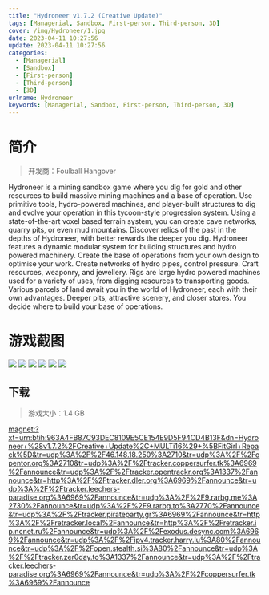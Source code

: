 ```yaml
---
title: "Hydroneer v1.7.2 (Creative Update)"
tags: [Managerial, Sandbox, First-person, Third-person, 3D]
cover: /img/Hydroneer/1.jpg
date: 2023-04-11 10:27:56
update: 2023-04-11 10:27:56
categories: 
  - [Managerial]
  - [Sandbox]
  - [First-person]
  - [Third-person]
  - [3D]
urlname: Hydroneer
keywords: [Managerial, Sandbox, First-person, Third-person, 3D]
---
```

# 简介

> 开发商：Foulball Hangover

Hydroneer is a mining sandbox game where you dig for gold and other resources to build massive mining machines and a base of operation. Use primitive tools, hydro-powered machines, and player-built structures to dig and evolve your operation in this tycoon-style progression system.
Using a state-of-the-art voxel based terrain system, you can create cave networks, quarry pits, or even mud mountains. Discover relics of the past in the depths of Hydroneer, with better rewards the deeper you dig.
Hydroneer features a dynamic modular system for building structures and hydro powered machinery. Create the base of operations from your own design to optimise your work. Create networks of hydro pipes, control pressure. Craft resources, weaponry, and jewellery.
Rigs are large hydro powered machines used for a variety of uses, from digging resources to transporting goods.
Various parcels of land await you in the world of Hydroneer, each with their own advantages. Deeper pits, attractive scenery, and closer stores. You decide where to build your base of operations.

# 游戏截图

![](/img/Hydroneer/2.jpg)
![](/img/Hydroneer/3.jpg)
![](/img/Hydroneer/4.jpg)
![](/img/Hydroneer/5.jpg)
![](/img/Hydroneer/6.jpg)
![](/img/Hydroneer/7.jpg)


## 下载

> 游戏大小：1.4 GB

[magnet:?xt=urn:btih:963A4FB87C93DEC8109E5CE154E9D5F94CD4B13F&amp;dn=Hydroneer+%28v1.7.2%2FCreative+Update%2C+MULTi16%29+%5BFitGirl+Repack%5D&amp;tr=udp%3A%2F%2F46.148.18.250%3A2710&amp;tr=udp%3A%2F%2Fopentor.org%3A2710&amp;tr=udp%3A%2F%2Ftracker.coppersurfer.tk%3A6969%2Fannounce&amp;tr=udp%3A%2F%2Ftracker.opentrackr.org%3A1337%2Fannounce&amp;tr=http%3A%2F%2Ftracker.dler.org%3A6969%2Fannounce&amp;tr=udp%3A%2F%2Ftracker.leechers-paradise.org%3A6969%2Fannounce&amp;tr=udp%3A%2F%2F9.rarbg.me%3A2730%2Fannounce&amp;tr=udp%3A%2F%2F9.rarbg.to%3A2770%2Fannounce&amp;tr=udp%3A%2F%2Ftracker.pirateparty.gr%3A6969%2Fannounce&amp;tr=http%3A%2F%2Fretracker.local%2Fannounce&amp;tr=http%3A%2F%2Fretracker.ip.ncnet.ru%2Fannounce&amp;tr=udp%3A%2F%2Fexodus.desync.com%3A6969%2Fannounce&amp;tr=udp%3A%2F%2Fipv4.tracker.harry.lu%3A80%2Fannounce&amp;tr=udp%3A%2F%2Fopen.stealth.si%3A80%2Fannounce&amp;tr=udp%3A%2F%2Ftracker.zer0day.to%3A1337%2Fannounce&amp;tr=udp%3A%2F%2Ftracker.leechers-paradise.org%3A6969%2Fannounce&amp;tr=udp%3A%2F%2Fcoppersurfer.tk%3A6969%2Fannounce](magnet:?xt=urn:btih:963A4FB87C93DEC8109E5CE154E9D5F94CD4B13F&amp;dn=Hydroneer+%28v1.7.2%2FCreative+Update%2C+MULTi16%29+%5BFitGirl+Repack%5D&amp;tr=udp%3A%2F%2F46.148.18.250%3A2710&amp;tr=udp%3A%2F%2Fopentor.org%3A2710&amp;tr=udp%3A%2F%2Ftracker.coppersurfer.tk%3A6969%2Fannounce&amp;tr=udp%3A%2F%2Ftracker.opentrackr.org%3A1337%2Fannounce&amp;tr=http%3A%2F%2Ftracker.dler.org%3A6969%2Fannounce&amp;tr=udp%3A%2F%2Ftracker.leechers-paradise.org%3A6969%2Fannounce&amp;tr=udp%3A%2F%2F9.rarbg.me%3A2730%2Fannounce&amp;tr=udp%3A%2F%2F9.rarbg.to%3A2770%2Fannounce&amp;tr=udp%3A%2F%2Ftracker.pirateparty.gr%3A6969%2Fannounce&amp;tr=http%3A%2F%2Fretracker.local%2Fannounce&amp;tr=http%3A%2F%2Fretracker.ip.ncnet.ru%2Fannounce&amp;tr=udp%3A%2F%2Fexodus.desync.com%3A6969%2Fannounce&amp;tr=udp%3A%2F%2Fipv4.tracker.harry.lu%3A80%2Fannounce&amp;tr=udp%3A%2F%2Fopen.stealth.si%3A80%2Fannounce&amp;tr=udp%3A%2F%2Ftracker.zer0day.to%3A1337%2Fannounce&amp;tr=udp%3A%2F%2Ftracker.leechers-paradise.org%3A6969%2Fannounce&amp;tr=udp%3A%2F%2Fcoppersurfer.tk%3A6969%2Fannounce)